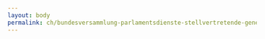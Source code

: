 ```yaml
---
layout: body
permalink: ch/bundesversammlung-parlamentsdienste-stellvertretende-generalsekretaerin-wissenschaftliche-dienste-kommissionendienst-staatspolitische-kommissionen-spk/
---
```


